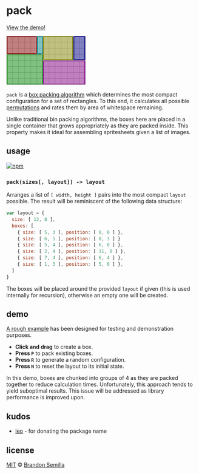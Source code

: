 # pack

[View the demo!](#demo)

![boxes](boxes.png)

`pack` is a [box packing algorithm](https://en.wikipedia.org/wiki/Bin_packing_problem) which determines the most compact configuration for a set of rectangles. To this end, it calculates all possible [permutations](https://en.wikipedia.org/wiki/Permutation) and rates them by area of whitespace remaining.

Unlike traditional bin packing algorithms, the boxes here are placed in a single container that grows appropriately as they are packed inside. This property makes it ideal for assembling spritesheets given a list of images.

## usage
[![npm](https://nodei.co/npm/pack.png?mini)](https://www.npmjs.com/package/pack "View npm package")

### `pack(sizes[, layout]) -> layout`
Arranges a list of `[ width, height ]` pairs into the most compact `layout` possible. The result will be reminiscent of the following data structure:
```js
var layout = {
  size: [ 13, 8 ],
  boxes: [
    { size: [ 5, 3 ], position: [ 0, 0 ] },
    { size: [ 6, 5 ], position: [ 0, 3 ] }
    { size: [ 5, 4 ], position: [ 6, 0 ] },
    { size: [ 2, 4 ], position: [ 11, 0 ] },
    { size: [ 7, 4 ], position: [ 6, 4 ] },
    { size: [ 1, 3 ], position: [ 5, 0 ] },
  ]
}
```
The boxes will be placed around the provided `layout` if given (this is used internally for recursion), otherwise an empty one will be created.

## demo
[A rough example](https://semibran.github.io/pack/) has been designed for testing and demonstration purposes.

* **Click and drag** to create a box.
* **Press `P`** to pack existing boxes.
* **Press `R`** to generate a random configuration.
* **Press `N`** to reset the layout to its initial state.

In this demo, boxes are chunked into groups of 4 as they are packed together to reduce calculation times. Unfortunately, this approach tends to yield suboptimal results. This issue will be addressed as library performance is improved upon.

## kudos
* [leo](https://github.com/leo) - for donating the package name

## license
[MIT](https://opensource.org/licenses/MIT) © [Brandon Semilla](https://git.io/semibran)
